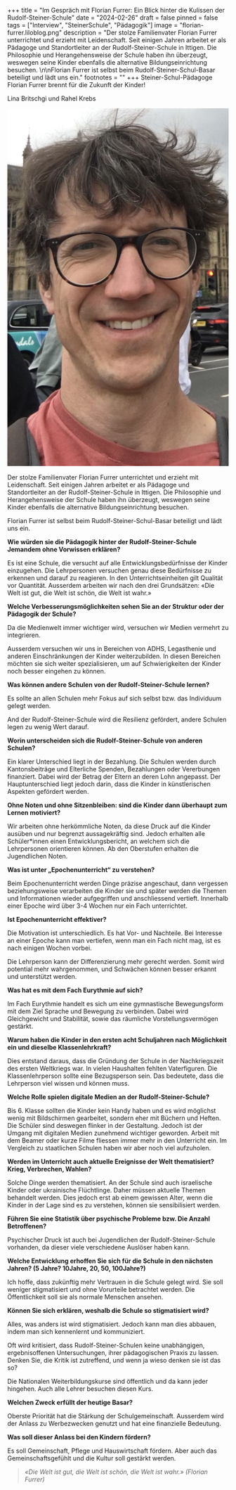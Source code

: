 +++
title = "Im Gespräch mit Florian Furrer: Ein Blick hinter die Kulissen der Rudolf-Steiner-Schule"
date = "2024-02-26"
draft = false
pinned = false
tags = ["Interview", "SteinerSchule", "Pädagogik"]
image = "florian-furrer.liloblog.png"
description = "Der stolze Familienvater Florian Furrer unterrichtet und erzieht mit Leidenschaft. Seit einigen Jahren arbeitet er als Pädagoge und Standortleiter an der Rudolf-Steiner-Schule in Ittigen. Die Philosophie und Herangehensweise der Schule haben ihn überzeugt, weswegen seine Kinder ebenfalls die alternative Bildungseinrichtung besuchen.  \n\nFlorian Furrer ist selbst beim Rudolf-Steiner-Schul-Basar beteiligt und lädt uns ein."
footnotes = ""
+++
Steiner-Schul-Pädagoge Florian Furrer brennt für die Zukunft der Kinder! 

Lina Britschgi und Rahel Krebs 

![Ein Steiner-Schul-Pädagoge in den Sommerferien! Florian Furrer im West End, London (04.07.2023)](26.jpg "Ein Steiner-Schul-Pädagoge in den Sommerferien! Florian Furrer im West End, London (04.07.2023)")

Der stolze Familienvater Florian Furrer unterrichtet und erzieht mit Leidenschaft. Seit einigen Jahren arbeitet er als Pädagoge und Standortleiter an der Rudolf-Steiner-Schule in Ittigen. Die Philosophie und Herangehensweise der Schule haben ihn überzeugt, weswegen seine Kinder ebenfalls die alternative Bildungseinrichtung besuchen.  

Florian Furrer ist selbst beim Rudolf-Steiner-Schul-Basar beteiligt und lädt uns ein.

**Wie würden sie die Pädagogik hinter der Rudolf-Steiner-Schule Jemandem ohne Vorwissen erklären?** 

Es ist eine Schule, die versucht auf alle Entwicklungsbedürfnisse der Kinder einzugehen. Die Lehrpersonen versuchen genau diese Bedürfnisse zu erkennen und darauf zu reagieren. In den Unterrichtseinheiten gilt Qualität vor Quantität. Ausserdem arbeiten wir nach den drei Grundsätzen: «Die Welt ist gut, die Welt ist schön, die Welt ist wahr.»  

**Welche Verbesserungsmöglichkeiten sehen Sie an der Struktur oder der Pädagogik der Schule?**  

Da die Medienwelt immer wichtiger wird, versuchen wir Medien vermehrt zu integrieren. 

Ausserdem versuchen wir uns in Bereichen von ADHS, Legasthenie und anderen Einschränkungen der Kinder weiterzubilden. In diesen Bereichen möchten sie sich weiter spezialisieren, um auf Schwierigkeiten der Kinder noch besser eingehen zu können.  

**Was können andere Schulen von der Rudolf-Steiner-Schule lernen?**  

Es sollte an allen Schulen mehr Fokus auf sich selbst bzw. das Individuum gelegt werden.  

And der Rudolf-Steiner-Schule wird die Resilienz gefördert, andere Schulen legen zu wenig Wert darauf.  

**Worin unterscheiden sich die Rudolf-Steiner-Schule von anderen Schulen?** 

Ein klarer Unterschied liegt in der Bezahlung. Die Schulen werden durch Kantonsbeiträge und Elterliche Spenden, Bezahlungen oder Vererbungen finanziert. Dabei wird der Betrag der Eltern an deren Lohn angepasst. Der Hauptunterschied liegt jedoch darin, dass die Kinder in künstlerischen Aspekten gefördert werden. 

**Ohne Noten und ohne Sitzenbleiben: sind die Kinder dann überhaupt zum Lernen motiviert?** 

Wir arbeiten ohne herkömmliche Noten, da diese Druck auf die Kinder ausüben und nur begrenzt aussagekräftig sind. Jedoch erhalten alle Schüler*innen einen Entwicklungsbericht, an welchem sich die Lehrpersonen orientieren können. Ab den Oberstufen erhalten die Jugendlichen Noten.  

**Was ist unter „Epochenunterricht“ zu verstehen?** 

Beim Epochenunterricht werden Dinge präzise angeschaut, dann vergessen beziehungsweise verarbeiten die Kinder sie und später werden die Themen und Informationen wieder aufgegriffen und anschliessend vertieft. Innerhalb einer Epoche wird über 3-4 Wochen nur ein Fach unterrichtet.  

**Ist Epochenunterricht effektiver?** 

Die Motivation ist unterschiedlich. Es hat Vor- und Nachteile. Bei Interesse an einer Epoche kann man vertiefen, wenn man ein Fach nicht mag, ist es nach einigen Wochen vorbei.  

Die Lehrperson kann der Differenzierung mehr gerecht werden. Somit wird potential mehr wahrgenommen, und Schwächen können besser erkannt und unterstützt werden.  

**Was hat es mit dem Fach Eurythmie auf sich?** 

Im Fach Eurythmie handelt es sich um eine gymnastische Bewegungsform mit dem Ziel Sprache und Bewegung zu verbinden. Dabei wird Gleichgewicht und Stabilität, sowie das räumliche Vorstellungsvermögen gestärkt.  

**Warum haben die Kinder in den ersten acht Schuljahren nach Möglichkeit ein und dieselbe Klassenlehrkraft?** 

Dies entstand daraus, dass die Gründung der Schule in der Nachkriegszeit des ersten Weltkriegs war. In vielen Haushalten fehlten Vaterfiguren. Die Klassenlehrperson sollte eine Bezugsperson sein. Das bedeutete, dass die Lehrperson viel wissen und können muss.  

**Welche Rolle spielen digitale Medien an der Rudolf-Steiner-Schule?** 

Bis 6. Klasse sollten die Kinder kein Handy haben und es wird möglichst wenig mit Bildschirmen gearbeitet, sondern eher mit Büchern und Heften. Die Schüler sind deswegen flinker in der Gestaltung. Jedoch ist der Umgang mit digitalen Medien zunehmend wichtiger geworden. Arbeit mit dem Beamer oder kurze Filme fliessen immer mehr in den Unterricht ein. Im Vergleich zu staatlichen Schulen haben wir aber noch viel aufzuholen.  

**Werden im Unterricht auch aktuelle Ereignisse der Welt thematisiert? Krieg, Verbrechen, Wahlen?** 

Solche Dinge werden thematisiert. An der Schule sind auch israelische Kinder oder ukrainische Flüchtlinge. Daher müssen aktuelle Themen behandelt werden. Dies jedoch erst ab einem gewissen Alter, wenn die Kinder in der Lage sind es zu verstehen, können sie sensibilisiert werden.  

**Führen Sie eine Statistik über psychische Probleme bzw. Die Anzahl Betroffenen?** 

Psychischer Druck ist auch bei Jugendlichen der Rudolf-Steiner-Schule vorhanden, da dieser viele verschiedene Auslöser haben kann.  

**Welche Entwicklung erhoffen Sie sich für die Schule in den nächsten Jahren? (5 Jahre? 10Jahre, 20, 50, 100Jahre?)** 

Ich hoffe, dass zukünftig mehr Vertrauen in die Schule gelegt wird. Sie soll weniger stigmatisiert und ohne Vorurteile betrachtet werden. Die Öffentlichkeit soll sie als normale Menschen ansehen.  

**Können Sie sich erklären, weshalb die Schule so stigmatisiert wird?** 

Alles, was anders ist wird stigmatisiert. Jedoch kann man dies abbauen, indem man sich kennenlernt und kommuniziert.   

Oft wird kritisiert, dass Rudolf-Steiner-Schulen keine unabhängigen, ergebnisoffenen Untersuchungen, ihrer pädagogischen Praxis zu lassen. Denken Sie, die Kritik ist zutreffend, und wenn ja wieso denken sie ist das so? 

Die Nationalen Weiterbildungskurse sind öffentlich und da kann jeder hingehen. Auch alle Lehrer besuchen diesen Kurs.  

**Welchen Zweck erfüllt der heutige Basar?**  

Oberste Priorität hat die Stärkung der Schulgemeinschaft. Ausserdem wird der Anlass zu Werbezwecken genutzt und hat eine finanzielle Bedeutung.  

**Was soll dieser Anlass bei den Kindern fördern?** 

Es soll Gemeinschaft, Pflege und Hauswirtschaft fördern. Aber auch das Gemeinschaftsgefühlt und die Kultur soll gestärkt werden.  

> *«Die Welt ist gut, die Welt ist schön, die Welt ist wahr.» (Florian Furrer)*